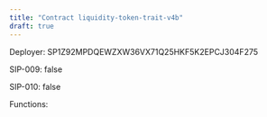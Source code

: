 ```yaml
---
title: "Contract liquidity-token-trait-v4b"
draft: true
---
```

Deployer: SP1Z92MPDQEWZXW36VX71Q25HKF5K2EPCJ304F275

SIP-009: false

SIP-010: false

Functions:

